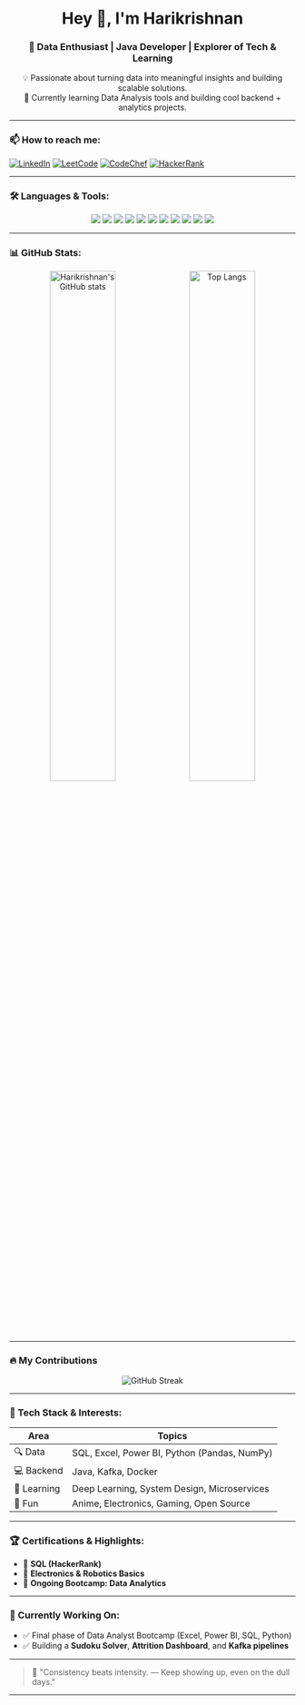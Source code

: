 <h1 align="center">Hey 👋, I'm Harikrishnan</h1>
<h3 align="center">🚀 Data Enthusiast | Java Developer | Explorer of Tech & Learning</h3>

<p align="center">
💡 Passionate about turning data into meaningful insights and building scalable solutions.<br>
🎯 Currently learning Data Analysis tools and building cool backend + analytics projects.
</p>

---

### 📫 How to reach me:
[![LinkedIn](https://img.shields.io/badge/LinkedIn-blue?style=for-the-badge&logo=linkedin&logoColor=white)](https://linkedin.com/in/harikrishnanh07)
[![LeetCode](https://img.shields.io/badge/LeetCode-FFA116?style=for-the-badge&logo=leetcode&logoColor=white)](https://leetcode.com/hari_hkh)
[![CodeChef](https://img.shields.io/badge/CodeChef-brown?style=for-the-badge&logo=codechef&logoColor=white)](https://www.codechef.com/users/hari_hkh)
[![HackerRank](https://img.shields.io/badge/HackerRank-2EC866?style=for-the-badge&logo=hackerrank&logoColor=white)](https://www.hackerrank.com/@harikrishnan_h21)

---

### 🛠️ Languages & Tools:
<p align="center">
  <img src="https://img.shields.io/badge/Java-%23ED8B00.svg?style=for-the-badge&logo=java&logoColor=white"/>
  <img src="https://img.shields.io/badge/C%2B%2B-00599C.svg?style=for-the-badge&logo=c%2B%2B&logoColor=white"/>
  <img src="https://img.shields.io/badge/SQL-%2300f.svg?style=for-the-badge&logo=sql&logoColor=white"/>
  <img src="https://img.shields.io/badge/Python-FFD43B.svg?style=for-the-badge&logo=python&logoColor=darkgreen"/>
  <img src="https://img.shields.io/badge/HTML5-E34F26.svg?style=for-the-badge&logo=html5&logoColor=white"/>
  <img src="https://img.shields.io/badge/CSS3-1572B6.svg?style=for-the-badge&logo=css3&logoColor=white"/>
  <img src="https://img.shields.io/badge/Git-F05032.svg?style=for-the-badge&logo=git&logoColor=white"/>
  <img src="https://img.shields.io/badge/Docker-2496ED.svg?style=for-the-badge&logo=docker&logoColor=white"/>
  <img src="https://img.shields.io/badge/Kafka-231F20.svg?style=for-the-badge&logo=apachekafka&logoColor=white"/>
  <img src="https://img.shields.io/badge/Microsoft%20Excel-217346?style=for-the-badge&logo=microsoft-excel&logoColor=white"/>
  <img src="https://img.shields.io/badge/Power%20BI-F2C811?style=for-the-badge&logo=power-bi&logoColor=black"/>
</p>

---

### 📊 GitHub Stats:
<p align="center">
  <img src="https://github-readme-stats.vercel.app/api?username=hari-core&show_icons=true&theme=github_dark" alt="Harikrishnan's GitHub stats" width="48%"/>
  <img src="https://github-readme-stats.vercel.app/api/top-langs/?username=hari-core&layout=compact&theme=github_dark" alt="Top Langs" width="48%"/>
</p>

---

### 🔥 My Contributions
<p align="center">
  <img src="https://streak-stats.demolab.com?user=hari-core&theme=dark&date_format=M%20j%5B%2C%20Y%5D" alt="GitHub Streak" />
</p>

---

### 🧠 Tech Stack & Interests:
| Area | Topics |
|------|--------|
| 🔍 Data | SQL, Excel, Power BI, Python (Pandas, NumPy) |
| 💻 Backend | Java, Kafka, Docker |
| 🧠 Learning | Deep Learning, System Design, Microservices |
| 💬 Fun | Anime, Electronics, Gaming, Open Source |

---

### 🏆 Certifications & Highlights:
- 🧮 **SQL (HackerRank)**
- 🤖 **Electronics & Robotics Basics**
- 🧩 **Ongoing Bootcamp: Data Analytics**

---

### 🌱 Currently Working On:
- ✅ Final phase of Data Analyst Bootcamp (Excel, Power BI, SQL, Python)
- ✅ Building a **Sudoku Solver**, **Attrition Dashboard**, and **Kafka pipelines**

---

> 🧘 "Consistency beats intensity. — Keep showing up, even on the dull days."

---
